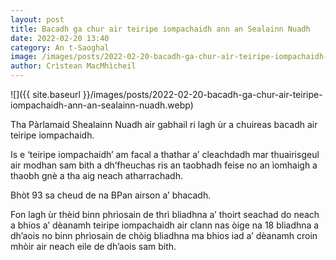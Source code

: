 ```yaml
---
layout: post
title: Bacadh ga chur air teiripe iompachaidh ann an Sealainn Nuadh
date: 2022-02-20 13:40
category: An t-Saoghal
image: /images/posts/2022-02-20-bacadh-ga-chur-air-teiripe-iompachaidh-ann-an-sealainn-nuadh.webp
author: Crìstean MacMhìcheil
---
```


![]({{ site.baseurl }}/images/posts/2022-02-20-bacadh-ga-chur-air-teiripe-iompachaidh-ann-an-sealainn-nuadh.webp)

Tha Pàrlamaid Shealainn Nuadh air gabhail ri lagh ùr a chuireas bacadh air teiripe iompachaidh.

Is e ‘teiripe iompachaidh’ am facal a thathar a’ cleachdadh mar thuairisgeul air modhan sam bith a dh’fheuchas ris an taobhadh feise no an ìomhaigh a thaobh gnè a tha aig neach atharrachadh.

Bhòt 93 sa cheud de na BPan airson a’ bhacadh.

Fon lagh ùr thèid binn phrìosain de thrì bliadhna a’ thoirt seachad do neach a bhios a’ dèanamh teiripe iompachaidh air clann nas òige na 18 bliadhna a dh’aois no binn phrìosain de chòig bliadhna ma bhios iad a’ dèanamh croin mhòir air neach eile de dh’aois sam bith.
